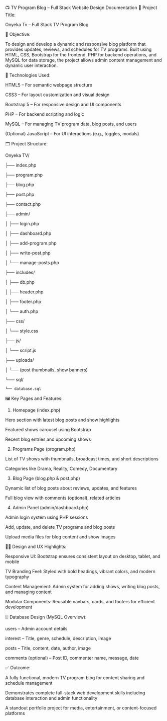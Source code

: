 📺 TV Program Blog – Full Stack Website Design Documentation
📌 Project Title:

Onyeka Tv – Full Stack TV Program Blog

🎯 Objective:

To design and develop a dynamic and responsive blog platform that provides updates, reviews, and schedules for TV programs. Built using HTML, CSS, Bootstrap for the frontend, PHP for backend operations, and MySQL for data storage, the project allows admin content management and dynamic user interaction.

🧱 Technologies Used:

HTML5 – For semantic webpage structure

CSS3 – For layout customization and visual design

Bootstrap 5 – For responsive design and UI components

PHP – For backend scripting and logic

MySQL – For managing TV program data, blog posts, and users

(Optional) JavaScript – For UI interactions (e.g., toggles, modals)

🗂️ Project Structure:

Onyeka TV/

├── index.php

├── program.php

├── blog.php

├── post.php

├── contact.php

├── admin/

│   ├── login.php

│   ├── dashboard.php

│   ├── add-program.php

│   ├── write-post.php

│   └── manage-posts.php

├── includes/

│   ├── db.php

│   ├── header.php

│   ├── footer.php

│   └── auth.php

├── css/

│   └── style.css

├── js/

│   └── script.js

├── uploads/

│   └── (post thumbnails, show banners)

└── sql/

    └── database.sql

🖼️ Key Pages and Features:
1. Homepage (index.php)

Hero section with latest blog posts and show highlights

Featured shows carousel using Bootstrap

Recent blog entries and upcoming shows

2. Programs Page (program.php)

List of TV shows with thumbnails, broadcast times, and short descriptions

Categories like Drama, Reality, Comedy, Documentary

3. Blog Page (blog.php & post.php)

Dynamic list of blog posts about reviews, updates, and features

Full blog view with comments (optional), related articles

4. Admin Panel (admin/dashboard.php)

Admin login system using PHP sessions

Add, update, and delete TV programs and blog posts

Upload media files for blog content and show images

🧑‍💻 Design and UX Highlights:

Responsive UI: Bootstrap ensures consistent layout on desktop, tablet, and mobile

TV Branding Feel: Styled with bold headings, vibrant colors, and modern typography

Content Management: Admin system for adding shows, writing blog posts, and managing content

Modular Components: Reusable navbars, cards, and footers for efficient development

🗄️ Database Design (MySQL Overview):

users – Admin account details

interest – Title, genre, schedule, description, image

posts – Title, content, date, author, image

comments (optional) – Post ID, commenter name, message, date

✅ Outcome:

A fully functional, modern TV program blog for content sharing and schedule management

Demonstrates complete full-stack web development skills including database interaction and admin functionality

A standout portfolio project for media, entertainment, or content-focused platforms
